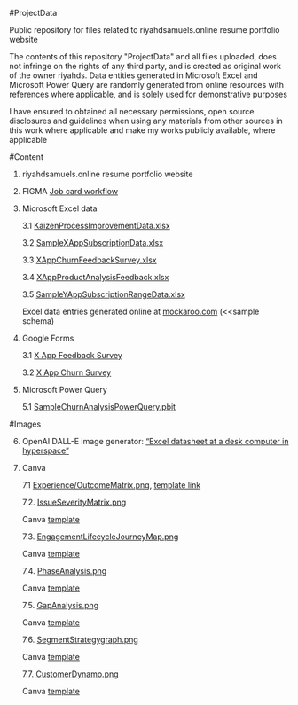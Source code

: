 #ProjectData

Public repository for files related to riyahdsamuels.online resume portfolio website

The contents of this repository "ProjectData" and all files uploaded, does not infringe on the rights of any third party, and is created as original work of the owner riyahds. Data entities generated in Microsoft Excel and Microsoft Power Query are randomly generated from online resources with references where applicable, and is solely used for demonstrative purposes

I have ensured to obtained all necessary permissions, open source disclosures and guidelines when using any materials from other sources in this work where applicable and make my works publicly available, where applicable

#Content

1. riyahdsamuels.online resume portfolio website

2. FIGMA [Job card workflow](https://www.figma.com/file/smIwfmc00khMUpN2TGO1UH/Job-card-workflow?node-id=0%3A1&t=tourdyD52yO5bTxR-1)

3. Microsoft Excel data

   3.1 [KaizenProcessImprovementData.xlsx](https://github.com/riyahds/ResumeWebsite/blob/main/KaizenProcessImprovementData.xlsx)

   3.2 [SampleXAppSubscriptionData.xlsx](https://github.com/riyahds/ResumeWebsite/blob/main/SampleXAppSubscriptionData.xlsx)

   3.3 [XAppChurnFeedbackSurvey.xlsx](https://github.com/riyahds/ResumeWebsite/blob/main/XAppChurnFeedbackSurvey.xlsx)

   3.4 [XAppProductAnalysisFeedback.xlsx](https://github.com/riyahds/ResumeWebsite/blob/main/XAppProductAnalysisFeedback.xlsx)

   3.5 [SampleYAppSubscriptionRangeData.xlsx](https://github.com/riyahds/ResumeWebsite/blob/main/SampleYAppSubscriptionRangeData.xlsx)

     Excel data entries generated online at [mockaroo.com](https://www.mockaroo.com/0596cf40) (<<sample schema)
      
4. Google Forms

   3.1 [X App Feedback Survey](https://docs.google.com/forms/d/1jv0d2RUpGw5Ud9nYi4R9b5tiFXlFhLfE4Z1ZD-mHF_4/edit)

   3.2 [X App Churn Survey](https://docs.google.com/forms/d/1T87T9gkUrXrCg_5OyO2EbhpYNSmTZX2lupQqBsbjQWI/edit)

5. Microsoft Power Query

   5.1 [SampleChurnAnalysisPowerQuery.pbit](https://github.com/riyahds/ResumeWebsite/blob/main/SampleChurnAnalysisPowerQuery.pbit)

#Images

6. OpenAI DALL-E image generator: [“Excel datasheet at a desk computer in hyperspace”](https://labs.openai.com/s/bsYXD9UiBhpuBJO4uJa5egGD)

7. Canva
                
   7.1 [Experience/OutcomeMatrix.png](https://github.com/riyahds/ProjectData/blob/main/ExperienceOutcomeMatrix.png), [template link](https://www.canva.com/design/DAFa34jYWO4/eVX3tjZ0bS5RuVOJAf-jVA/edit?utm_content=DAFa34jYWO4&utm_campaign=designshare&utm_medium=link2&utm_source=sharebutton)

   7.2. [IssueSeverityMatrix.png](https://github.com/riyahds/ProjectData/blob/main/IssueSeverityMatrix.png)

   Canva [template](https://www.canva.com/design/DAFbsagwtsQ/63rLDJ7gay5xNbdSCAldwg/edit?utm_content=DAFbsagwtsQ&utm_campaign=designshare&utm_medium=link2&utm_source=sharebutton)

   7.3. [EngagementLifecycleJourneyMap.png](https://github.com/riyahds/ProjectData/blob/main/EngagementLifecycleJourneyMap.png)

   Canva [template](https://www.canva.com/design/DAFb4ub6kyw/1wBIv98azBop9AiQGd-OaQ/edit?utm_content=DAFb4ub6kyw&utm_campaign=designshare&utm_medium=link2&utm_source=sharebutton)

   7.4. [PhaseAnalysis.png](https://github.com/riyahds/ProjectData/blob/main/PhaseAnalysis.png)

   Canva [template](https://www.canva.com/design/DAFb9gFAAJc/iE02yvCVYg4Fh9HUBclqVg/edit?utm_content=DAFb9gFAAJc&utm_campaign=designshare&utm_medium=link2&utm_source=sharebutton)

   7.5. [GapAnalysis.png](https://github.com/riyahds/ProjectData/blob/main/GAPAnalysis.png)

   Canva [template](https://www.canva.com/design/DAFcDyqW_FM/nNhb98iBLDiqURvHgFNB6g/edit?utm_content=DAFcDyqW_FM&utm_campaign=designshare&utm_medium=link2&utm_source=sharebutton)

   7.6. [SegmentStrategygraph.png](https://github.com/riyahds/ProjectData/blob/main/SegmentStrategy.png)

   Canva [template](https://www.canva.com/design/DAFcIrxWfqs/H9TS5qdWO-5B2jHhv6DRFg/edit?utm_content=DAFcIrxWfqs&utm_campaign=designshare&utm_medium=link2&utm_source=sharebutton)

   7.7. [CustomerDynamo.png](https://github.com/riyahds/ProjectData/blob/main/CustomerDynamo.png)

   Canva [template](https://www.canva.com/design/DAFcKk5XGfI/QXujQZF-Zx4u9PfDYAF5Cw/edit?utm_content=DAFcKk5XGfI&utm_campaign=designshare&utm_medium=link2&utm_source=sharebutton)
